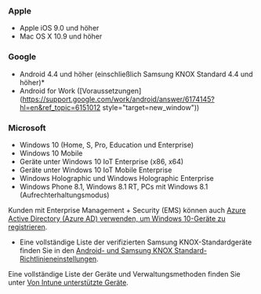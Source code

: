 

### <a name="apple"></a>Apple
  - Apple iOS 9.0 und höher
  - Mac OS X 10.9 und höher

### <a name="google"></a>Google
  - Android 4.4 und höher (einschließlich Samsung KNOX Standard 4.4 und höher)*
  - Android for Work ([Voraussetzungen](https://support.google.com/work/android/answer/6174145?hl=en&ref_topic=6151012 style="target=new_window"))

### <a name="microsoft"></a>Microsoft
  - Windows 10 (Home, S, Pro, Education und Enterprise)
  - Windows 10 Mobile
  - Geräte unter Windows 10 IoT Enterprise (x86, x64)
  - Geräte unter Windows 10 IoT Mobile Enterprise
  - Windows Holographic und Windows Holographic Enterprise
  - Windows Phone 8.1, Windows 8.1 RT, PCs mit Windows 8.1 (Aufrechterhaltungsmodus)

Kunden mit Enterprise Management + Security (EMS) können auch [Azure Active Directory (Azure AD) verwenden, um Windows 10-Geräte zu registrieren](/intune-classic/deploy-use/set-up-windows-device-management-with-microsoft-intune#azure-active-directory-enrollment).

* Eine vollständige Liste der verifizierten Samsung KNOX-Standardgeräte finden Sie in den [Android- und Samsung KNOX Standard-Richtlinieneinstellungen](/intune-classic/android-policy-settings-in-microsoft-intune.md#supported-samsung-knox-standard-devices).

Eine vollständige Liste der Geräte und Verwaltungsmethoden finden Sie unter [Von Intune unterstützte Geräte](/intune/supported-devices-browsers#intune-supported-devices).
